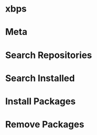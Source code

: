 # xbps


# Meta


# Search Repositories


# Search Installed


# Install Packages


# Remove Packages


